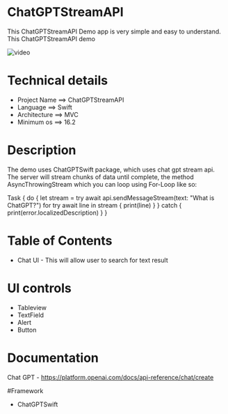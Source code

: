 # ChatGPTStreamAPI
This ChatGPTStreamAPI Demo app is very simple and easy to understand. 
This ChatGPTStreamAPI demo 

![video](/Media/ChatGPTStreamAPI.gif)


# Technical details

- Project Name  ==> ChatGPTStreamAPI
- Language      ==> Swift
- Architecture  ==> MVC
- Minimum os    ==> 16.2


# Description
The demo uses ChatGPTSwift package, which uses chat gpt stream api.
The server will stream chunks of data until complete, the method AsyncThrowingStream which you can loop using For-Loop like so:

Task {
    do {
        let stream = try await api.sendMessageStream(text: "What is ChatGPT?")
        for try await line in stream {
            print(line)
        }
    } catch {
        print(error.localizedDescription)
    }
}

# Table of Contents

- Chat UI - This will allow user to search for text result


# UI controls 

- Tableview
- TextField
- Alert
- Button

# Documentation 
Chat GPT - https://platform.openai.com/docs/api-reference/chat/create

#Framework
- ChatGPTSwift
